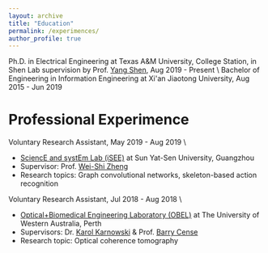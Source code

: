 ```yaml
---
layout: archive
title: "Education"
permalink: /experimences/
author_profile: true
---
```


Ph.D. in Electrical Engineering at Texas A&M University, College Station, in Shen Lab supervision by Prof. [Yang Shen](https://shen-lab.github.io/), Aug 2019 - Present \\
Bachelor of Engineering in Information Engineering at Xi'an Jiaotong University, Aug 2015 - Jun 2019 

Professional Experimence
=====
Voluntary Research Assistant, May 2019 - Aug 2019 \\
* [SciencE and systEm Lab (iSEE)](https://www.isee-ai.cn/) at Sun Yat-Sen University, Guangzhou 
* Supervisor: Prof. [Wei-Shi Zheng](https://www.isee-ai.cn/~zhwshi/)
* Research topics: Graph convolutional networks, skeleton-based action recognition

Voluntary Research Assistant, Jul 2018 - Aug 2018 \\
* [Optical+Biomedical Engineering Laboratory (OBEL)](http://obel.ee.uwa.edu.au/) at The University of Western Australia, Perth 
* Supervisors: Dr. [Karol Karnowski](https://scholar.google.com/citations?user=piE2NlMAAAAJ&hl=en&oi=ao) & Prof. [Barry Cense](https://scholar.google.com/citations?user=j88vA6YAAAAJ&hl=en&oi=ao) 
* Research topic: Optical coherence tomography

